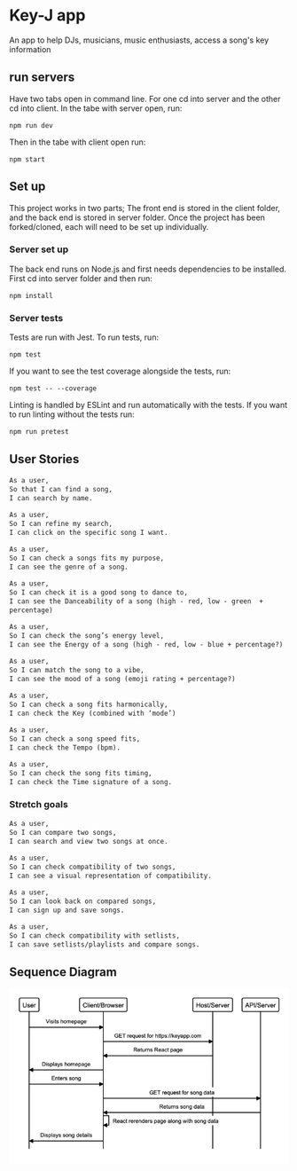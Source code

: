 # Key-J app
An app to help DJs, musicians, music enthusiasts, access a song's key information

## run servers

Have two tabs open in command line. For one cd into server and the other cd into client. In the tabe with server open, run:
```
npm run dev
```
Then in the tabe with client open run:
```
npm start
```

## Set up
This project works in two parts; The front end is stored in the client folder, and the back end is stored in server folder. Once the project has been forked/cloned, each will need to be set up individually.

### Server set up
The back end runs on Node.js and first needs dependencies to be installed. First cd into server folder and then run:
```
npm install
```

### Server tests
Tests are run with Jest. To run tests, run:
```
npm test
```

If you want to see the test coverage alongside the tests, run:
```
npm test -- --coverage
```

Linting is handled by ESLint and run automatically with the tests. If you want to run linting without the tests run:
```
npm run pretest
```

## User Stories

```
As a user,
So that I can find a song,
I can search by name.
```

```
As a user,
So I can refine my search,
I can click on the specific song I want.
```

```
As a user,
So I can check a songs fits my purpose,
I can see the genre of a song.
```

```
As a user,
So I can check it is a good song to dance to,
I can see the Danceability of a song (high - red, low - green  + percentage)
```

```
As a user,
So I can check the song’s energy level,
I can see the Energy of a song (high - red, low - blue + percentage?)
```

```
As a user,
So I can match the song to a vibe,
I can see the mood of a song (emoji rating + percentage?)
```

```
As a user,
So I can check a song fits harmonically,
I can check the Key (combined with ‘mode’)
```

```
As a user,
So I can check a song speed fits,
I can check the Tempo (bpm).
```

```
As a user,
So I can check the song fits timing,
I can check the Time signature of a song.
```

### Stretch goals

```
As a user,
So I can compare two songs,
I can search and view two songs at once.
```

```
As a user,
So I can check compatibility of two songs,
I can see a visual representation of compatibility.
```

```
As a user,
So I can look back on compared songs,
I can sign up and save songs.
```

```
As a user,
So I can check compatibility with setlists,
I can save setlists/playlists and compare songs.
```

## Sequence Diagram
![sequence_diagram](/images/sequence_diagram.key_j.png)
